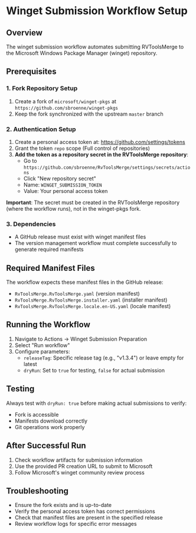 # Winget Submission Workflow Setup

## Overview

The winget submission workflow automates submitting RVToolsMerge to the Microsoft Windows Package Manager (winget) repository.

## Prerequisites

### 1. Fork Repository Setup

1. Create a fork of `microsoft/winget-pkgs` at `https://github.com/sbroenne/winget-pkgs`
2. Keep the fork synchronized with the upstream `master` branch

### 2. Authentication Setup

1. Create a personal access token at: https://github.com/settings/tokens
2. Grant the token `repo` scope (Full control of repositories)
3. **Add the token as a repository secret in the RVToolsMerge repository**:
    - Go to `https://github.com/sbroenne/RvToolsMerge/settings/secrets/actions`
    - Click "New repository secret"
    - Name: `WINGET_SUBMISSION_TOKEN`
    - Value: Your personal access token

**Important**: The secret must be created in the RVToolsMerge repository (where the workflow runs), not in the winget-pkgs fork.

### 3. Dependencies

-   A GitHub release must exist with winget manifest files
-   The version management workflow must complete successfully to generate required manifests

## Required Manifest Files

The workflow expects these manifest files in the GitHub release:

-   `RvToolsMerge.RvToolsMerge.yaml` (version manifest)
-   `RvToolsMerge.RvToolsMerge.installer.yaml` (installer manifest)
-   `RvToolsMerge.RvToolsMerge.locale.en-US.yaml` (locale manifest)

## Running the Workflow

1. Navigate to Actions → Winget Submission Preparation
2. Select "Run workflow"
3. Configure parameters:
    - `releaseTag`: Specific release tag (e.g., "v1.3.4") or leave empty for latest
    - `dryRun`: Set to `true` for testing, `false` for actual submission

## Testing

Always test with `dryRun: true` before making actual submissions to verify:

-   Fork is accessible
-   Manifests download correctly
-   Git operations work properly

## After Successful Run

1. Check workflow artifacts for submission information
2. Use the provided PR creation URL to submit to Microsoft
3. Follow Microsoft's winget community review process

## Troubleshooting

-   Ensure the fork exists and is up-to-date
-   Verify the personal access token has correct permissions
-   Check that manifest files are present in the specified release
-   Review workflow logs for specific error messages
